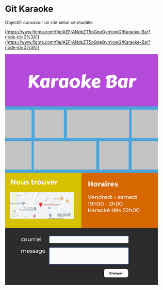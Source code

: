 # Git Karaoke

Objectif: concevoir un site selon ce modèle:

[https://www.figma.com/file/AEFrANdpZT5oGqeGymIowG/Karaoke-Bar?node-id=0%3A1](https://www.figma.com/file/AEFrANdpZT5oGqeGymIowG/Karaoke-Bar?node-id=0%3A1)

![](images/karaoke-model.png)